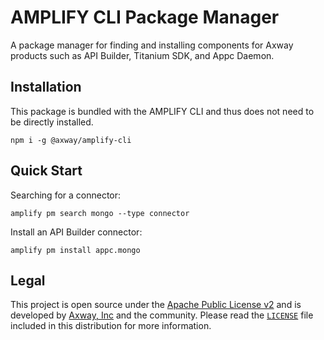 # AMPLIFY CLI Package Manager

A package manager for finding and installing components for Axway products such as API Builder,
Titanium SDK, and Appc Daemon.

## Installation

This package is bundled with the AMPLIFY CLI and thus does not need to be directly installed.

	npm i -g @axway/amplify-cli

## Quick Start

Searching for a connector:

	amplify pm search mongo --type connector

Install an API Builder connector:

	amplify pm install appc.mongo

## Legal

This project is open source under the [Apache Public License v2][1] and is developed by
[Axway, Inc](http://www.axway.com/) and the community. Please read the [`LICENSE`][1] file included
in this distribution for more information.

[1]: https://github.com/appcelerator/amplify-tooling/blob/master/packages/amplify-cli-pm/LICENSE
